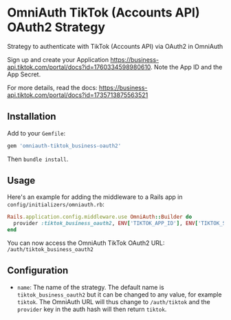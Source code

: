 # OmniAuth TikTok (Accounts API) OAuth2 Strategy
Strategy to authenticate with TikTok (Accounts API) via OAuth2 in OmniAuth

Sign up and create your Application https://business-api.tiktok.com/portal/docs?id=1760334598980610. 
Note the App ID and the App Secret.

For more details, read the docs: 
https://business-api.tiktok.com/portal/docs?id=1735713875563521

## Installation

Add to your `Gemfile`:

```ruby
gem 'omniauth-tiktok_business-oauth2'
```

Then `bundle install`.

## Usage

Here's an example for adding the middleware to a Rails app in `config/initializers/omniauth.rb`:

```ruby
Rails.application.config.middleware.use OmniAuth::Builder do
  provider :tiktok_business_oauth2, ENV['TIKTOK_APP_ID'], ENV['TIKTOK_SECRET']
end
```

You can now access the OmniAuth TikTok OAuth2 URL: `/auth/tiktok_business_oauth2`

## Configuration

* `name`: The name of the strategy. The default name is `tiktok_business_oauth2` but it can be changed to any value, for example `tiktok`. The OmniAuth URL will thus change to `/auth/tiktok` and the `provider` key in the auth hash will then return `tiktok`.
